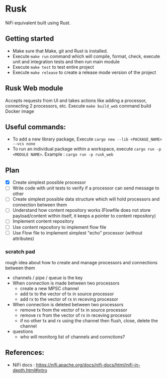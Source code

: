 # Rusk
NiFi equivalent built using Rust.

## Getting started
- Make sure that Make, git and Rust is installed.
- Execute `make run` command which will compile, format, check, execute unit and integration tests and then run main module
- Execute `make test` to test entire project
- Execute `make release` to create a release mode version of the project 

## Rusk Web module
Accepts requests from UI and takes actions like adding a processor, connecting 2 processors, etc.
Execute `make build_web` command build Docker image

## Useful commands:
- To add a new library package, Execute `cargo new --lib <PACKAGE_NAME> --vcs none`
- To run an individual package within a workspace, execute `cargo run -p <MODULE NAME>`. Example : `cargo run -p rusk_web`

## Plan
- [x] Create simplest possible processor
- [ ] Write code with unit tests to verify if a processor can send message to other
- [ ] Create simplest possible data structure which will hold processors and connection between them
- [ ] Understand how content repository works (Flowfile does not store payload/content within itself, it keeps a pointer to content repository)
- [ ] Implement content repository
- [ ] Use content repository to implement flow file
- [ ] Use Flow file to implement simplest "echo" processor (without attributes)

### scratch pad
rough idea about how to create and manage processors and connections between them
- channels / pipe / queue is the key
- When connection is made between two processors
    - create a new MPSC channel
    - add tx to the vector of tx in source processor
    - add rx to the vector of rx in receving processor
- When connection is deleted between two processors
    - remove tx from the vector of tx in source processor
    - remove rx from the vector of rx in receving processor
    - if no other tx and rx using the channel then flush, close, delete the channel
- questions
    - who will monitorg list of channels and connctions?

## References:
- NiFi docs : https://nifi.apache.org/docs/nifi-docs/html/nifi-in-depth.html#intro
